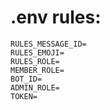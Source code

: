 # .env rules:

```
RULES_MESSAGE_ID=
RULES_EMOJI=
RULES_ROLE=
MEMBER_ROLE=
BOT_ID=
ADMIN_ROLE=
TOKEN=
```